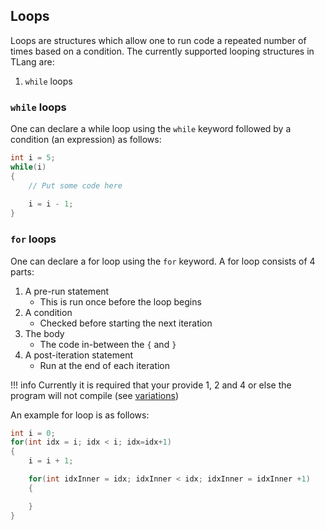 ## Loops

Loops are structures which allow one to run code a repeated number of
times based on a condition. The currently supported looping structures
in TLang are:

1.  `while` loops

### `while` loops

One can declare a while loop using the `while` keyword followed by a
condition (an expression) as follows:

``` d
int i = 5;
while(i)
{
    // Put some code here
    
    i = i - 1;
}
```

### `for` loops

One can declare a for loop using the `for` keyword. A for loop consists
of 4 parts:

1.  A pre-run statement
    - This is run once before the loop begins
2.  A condition
    - Checked before starting the next iteration
3.  The body
    - The code in-between the `{` and `}`
4.  A post-iteration statement
    - Run at the end of each iteration

!!! info Currently it is required that your provide 1, 2 and 4 or else
the program will not compile (see
[variations](http://deavmi.assigned.network/git/tlang/tlang/issues/79))

An example for loop is as follows:

``` d
int i = 0;
for(int idx = i; idx < i; idx=idx+1)
{
    i = i + 1;

    for(int idxInner = idx; idxInner < idx; idxInner = idxInner +1)
    {

    }
}
```
